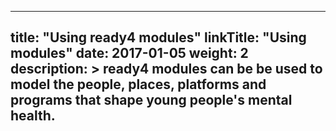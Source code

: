 
---
title: "Using ready4 modules"
linkTitle: "Using modules"
date: 2017-01-05
weight: 2
description: >
  ready4 modules can be be used to model the people, places, platforms and programs that shape young people's mental health.
---


